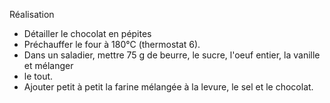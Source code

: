 Réalisation
- Détailler le chocolat en pépites
- Préchauffer le four à 180°C (thermostat 6).
- Dans un saladier, mettre 75 g de beurre, le sucre, l'oeuf entier, la vanille et mélanger
- le tout.
- Ajouter petit à petit la farine mélangée à la levure, le sel et le chocolat.
